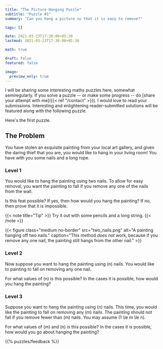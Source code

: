 ```yaml
---
title: "The Picture Hanging Puzzle"
subtitle: "Puzzle #1"
summary: "Can you hang a picture so that it is easy to remove?"

tags: []

date: 2021-03-23T17:30:00+05:30
lastmod: 2021-03-23T17:30:00+05:30

math: true

draft: false
featured: false

image:
  preview_only: true
---
```


I will be sharing some interesting maths puzzles here, somewhat semiregularly. If you solve a puzzle -- or make some progress -- do  [share your attempt with me]({{< ref "/contact" >}}). I would love to read your submissions. Interesting and enlightening reader-submitted solutions will be featured along with the following puzzle.

Here's the first puzzle.

## The Problem

You have stolen an exquisite painting from your local art gallery, and given the daring thief that you are, you would like to hang in your living room! You have with you some nails and a long rope.

### Level 1

You would like to hang the painting using two nails. To allow for easy removal, you want the painting to fall if you remove any one of the nails from the wall.

 Is this feat possible? If yes, then how would you hang the painting? If no, then prove that it is impossible.

{{< note title="Tip" >}}
Try it out with some pencils and a long string.
 {{< /note >}}

{{< figure class="medium no-border" src="two_nails.png" alt="A painting hanging off two nails."  caption="This method _does not_ work, because if you remove any one nail, the painting still hangs from the other nail." >}}

### Level 2

Now suppose you want to hang the painting using \(n\) nails. You would like to painting to fall on removing any one nail.

For what values of \(n\) is this possible? 
In the cases it is possible, how would you hang the painting?

### Level 3

Suppose you want to hang the painting using \(n\) nails. This time, you would like the painting to fall on removing any \(m\) nails. The painting should not fall if you remove fewer than \(m\) nails.
You may assume \(1 \le m \le n\). 

For what values of \(m\) and \(n\) is this possible? 
In the cases it is possible, how would you go about hanging the painting?

{{% puzzles/feedback %}}
